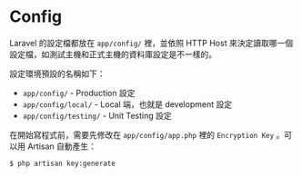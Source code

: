 # Config

Laravel 的設定檔都放在 `app/config/` 裡，並依照 HTTP Host 來決定讀取哪一個設定檔，如測試主機和正式主機的資料庫設定是不一樣的。

設定環境預設的名稱如下：

* `app/config/` - Production 設定
* `app/config/local/` - Local 端，也就是 development 設定
* `app/config/testing/` - Unit Testing 設定

在開始寫程式前，需要先修改在 `app/config/app.php` 裡的 `Encryption Key` 。可以用 Artisan 自動產生：

    $ php artisan key:generate
